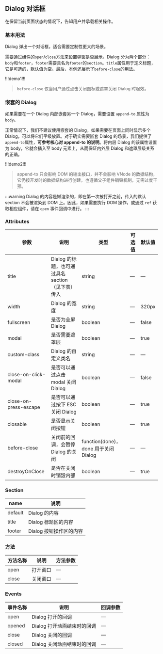 ## Dialog 对话框

在保留当前页面状态的情况下，告知用户并承载相关操作。

### 基本用法

Dialog 弹出一个对话框，适合需要定制性更大的场景。

需要通过组件的`open`/`close`方法来设置弹窗是否展示。Dialog 分为两个部分：`body`和`footer`，`footer`需要具名为`footer`的`section`。`title`属性用于定义标题，它是可选的，默认值为空。最后，本例还展示了`before-close`的用法。

!!!demo1!!!

> `before-close` 仅当用户通过点击关闭图标或遮罩关闭 Dialog 时起效。

### 嵌套的 Dialog

如果需要在一个 Dialog 内部嵌套另一个 Dialog，需要设置 `append-to` 属性为`body`。

正常情况下，我们不建议使用嵌套的 Dialog，如果需要在页面上同时显示多个 Dialog，可以将它们平级放置。对于确实需要嵌套 Dialog 的场景，我们提供了`append-to`属性，**可参考核心对 append-to 的说明**。将内层 Dialog 的该属性设置为 body，它就会插入至 body 元素上，从而保证内外层 Dialog 和遮罩层级关系的正确。

!!!demo2!!!

> append-to 只会影响 DOM 的输出接口，并不会影响 VNode 的数据结构，它仍按开发时的数据结构进行创建，也遵循父子组件销毁机制，无需过度干预。

:::warning
Dialog 的内容是懒渲染的，即在第一次被打开之前，传入的默认 section 不会被渲染到 DOM 上。因此，如果需要执行 DOM 操作，或通过 `ref` 获取相应组件，请在 `open` 事件回调中进行。
:::

### Attributes

| 参数                  | 说明                                               | 类型                                 | 可选值 | 默认值 |
| --------------------- | -------------------------------------------------- | ------------------------------------ | ------ | ------ |
| title                 | Dialog 的标题，也可通过具名 section （见下表）传入 | string                               | —      | —      |
| width                 | Dialog 的宽度                                      | string                               | —      | 320px  |
| fullscreen            | 是否为全屏 Dialog                                  | boolean                              | —      | false  |
| modal                 | 是否需要遮罩层                                     | boolean                              | —      | true   |
| custom-class          | Dialog 的自定义类名                                | string                               | —      | —      |
| close-on-click-modal  | 是否可以通过点击 modal 关闭 Dialog                 | boolean                              | —      | false  |
| close-on-press-escape | 是否可以通过按下 ESC 关闭 Dialog                   | boolean                              | —      | true   |
| closable              | 是否显示关闭按钮                                   | boolean                              | —      | true   |
| before-close          | 关闭前的回调，会暂停 Dialog 的关闭                 | function(done)，done 用于关闭 Dialog | —      | —      |
| destroyOnClose        | 是否在关闭时销毁内部                               | boolean                              | —      | true   |

### Section

| name    | 说明                    |
| ------- | ----------------------- |
| default | Dialog 的内容           |
| title   | Dialog 标题区的内容     |
| footer  | Dialog 按钮操作区的内容 |

### 方法

| 方法名称 | 说明     | 方法参数 |
| -------- | -------- | -------- |
| open     | 打开窗口 | —        |
| close    | 关闭窗口 | —        |

### Events

| 事件名称 | 说明                        | 回调参数 |
| -------- | --------------------------- | -------- |
| open     | Dialog 打开的回调           | —        |
| opened   | Dialog 打开动画结束时的回调 | —        |
| close    | Dialog 关闭的回调           | —        |
| closed   | Dialog 关闭动画结束时的回调 | —        |

